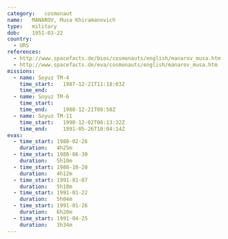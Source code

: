 ```yaml
---
category:	cosmonaut
name:	MANAROV, Musa Khiramanovich 
type:	military
dob:	1951-03-22
country:
  - URS
references:
  - http://www.spacefacts.de/bios/cosmonauts/english/manarov_musa.htm
  - http://www.spacefacts.de/eva/cosmonauts/english/manarov_musa.htm
missions:
  - name: Soyuz TM-4
    time_start:   1987-12-21T11:18:03Z
    time_end:     
  - name: Soyuz TM-6
    time_start:   
    time_end:     1988-12-21T09:58Z
  - name: Soyuz TM-11
    time_start:   1990-12-02T08:13:32Z
    time_end:     1991-05-26T10:04:14Z
evas:
  - time_start: 1988-02-26
    duration:   4h25m
  - time_start: 1988-06-30
    duration:   5h10m
  - time_start: 1988-10-20
    duration:   4h12m
  - time_start: 1991-01-07
    duration:   5h18m
  - time_start: 1991-01-22
    duration:   5h04m
  - time_start: 1991-01-26
    duration:   6h20m
  - time_start: 1991-04-25
    duration:   3h34m
---
```

